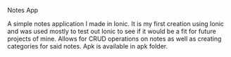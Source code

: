 Notes App

A simple notes application I made in Ionic. It is my first creation using Ionic and was used mostly to test out Ionic to see if it would be a fit for future projects of mine. Allows for CRUD operations on notes as well as creating categories for said notes. Apk is available in apk folder.
